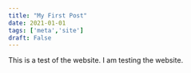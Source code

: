 ```yaml
---
title: "My First Post"
date: 2021-01-01
tags: ['meta','site']
draft: False
---
```


This is a test of the website. I am testing the website.
